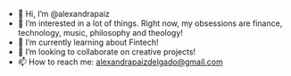 - 👋 Hi, I’m @alexandrapaiz
- 👀 I’m interested in a lot of things. Right now, my obsessions are finance, technology, music, philosophy and theology! 
- 🌱 I’m currently learning about Fintech!
- 💞️ I’m looking to collaborate on creative projects!
- 📫 How to reach me: alexandrapaizdelgado@gmail.com

<!---
alexandrapaiz/alexandrapaiz is a ✨ special ✨ repository because its `README.md` (this file) appears on your GitHub profile.
You can click the Preview link to take a look at your changes.
--->

